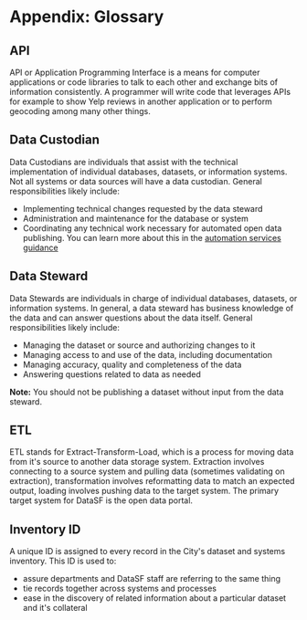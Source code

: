 # Appendix: Glossary

## API

API or Application Programming Interface is a means for computer applications or code libraries to talk to each other and exchange bits of information consistently. A programmer will write code that leverages APIs for example to show Yelp reviews in another application or to perform geocoding among many other things.

## Data Custodian

Data Custodians are individuals that assist with the technical implementation of individual databases, datasets, or information systems. Not all systems or data sources will have a data custodian. General responsibilities likely include:

* Implementing technical changes requested by the data steward
* Administration and maintenance for the database or system
* Coordinating any technical work necessary for automated open data publishing. You can learn more about this in the [automation services guidance](https://datasf.org/publishing/services/)

## Data Steward

Data Stewards are individuals in charge of individual databases, datasets, or information systems. In general, a data steward has business knowledge of the data and can answer questions about the data itself. General responsibilities likely include:

* Managing the dataset or source and authorizing changes to it
* Managing access to and use of the data, including documentation
* Managing accuracy, quality and completeness of the data
* Answering questions related to data as needed

**Note:** You should not be publishing a dataset without input from the data steward.

## ETL

ETL stands for Extract-Transform-Load, which is a process for moving data from it's source to another data storage system. Extraction involves connecting to a source system and pulling data \(sometimes validating on extraction\), transformation involves reformatting data to match an expected output, loading involves pushing data to the target system. The primary target system for DataSF is the open data portal.

## Inventory ID

A unique ID is assigned to every record in the City's dataset and systems inventory. This ID is used to:

* assure departments and DataSF staff are referring to the same thing
* tie records together across systems and processes
* ease in the discovery of related information about a particular dataset and it's collateral



